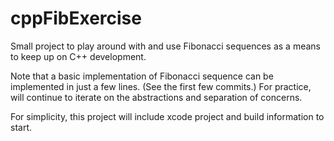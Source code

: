 # cppFibExercise
Small project to play around with and use Fibonacci sequences as a means to keep up on C++ development.

Note that a basic implementation of Fibonacci sequence can be implemented in just a few lines. (See the first few commits.) For practice, will continue to iterate on the abstractions and separation of concerns.

For simplicity, this project will include xcode project and build information to start.
